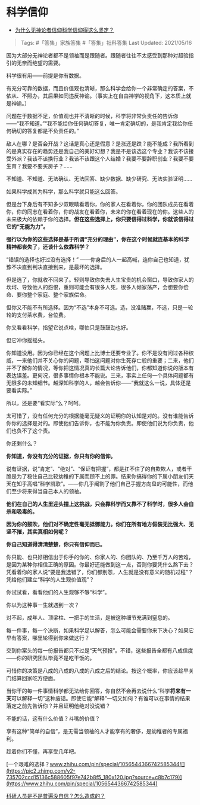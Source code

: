 # 科学信仰

- [为什么无神论者信仰科学信仰得这么坚定？](https://www.zhihu.com/question/33982256/answer/545101282) 
 
>Tags: #「答集」家族答集 #「答集」社科答集 
>Last Updated: 2021/05/16

因为大部分无神论者都不是领袖而是跟随者。跟随者往往不太感受到那种对超验指引的无奈而绝望的需要。

科学很有用——前提是你有数据。

有充分可靠的数据，而且价值观也清晰，那么科学会给你一个非常确定的答案，不依从、不照办，其后果如同违反神谕。（事实上在自由神学的视角下，这本质上就是神谕。）

问题在于数据不足，价值观也并不清晰的时候，科学将非常负责任的告诉你——“我不知道。”“我不能给你任何确切答复，唯一肯定确切的，是我肯定我给你任何确切的答复都是不负责任的。”

敌人在哪？是否会开战？这话是真心还是假意？是涨还是跌？能不能成？我所看到的是真实存在的趋势还是我自己的美好幻想？我是不是该选这个专业？我该不该接受外派？我该不该换行业？我该不该跟这个人结婚？我要不要辞职创业？我要不要生育？我要不要买房子？……

不知道、不知道、无法确认、无法回答、缺少数据、缺少研究、无法实验证明……

如果科学成其为科学，那么科学就只能这么回答。

但是台下身后有不知多少双眼睛看着你，你的家人在看着你，你的团队成员在看着你，你的同志在看着你，你的战友在看着你，未来的你在看着现在的你。这些人的未来极大的依赖于你的选择。**但在这些选择上，你只要信得过科学，你就该信得过它的“无能为力”。**

**强行以为你的这些选择是基于所谓“充分的理由”，你在这个时候就连基本的科学精神都丧失了，还谈什么依靠科学？**

“错误的选择也好过没有选择！” ——你身后的人一起高喊，连你自己也知道，犹豫不决直到判决直接到来，是最坏的选择。

但是选了，你就收不回来了。轻则导致你失去人生宝贵的机会窗口，导致你家人的坎坷、导致他人的怨恨，重则可能会有很多人死，很多人倾家荡产，会想要你偿命、要你整个家庭、整个家族偿命。

  

但你又不能不有所选择。因为“不选”本身不可选。选，没准赌赢，不选，只是一轮轮的支付茶水费，台位费。

你又看看科学，指望它说点啥，哪怕只是鼓鼓劲也好。

但它冲你摇摇头。

你知道没用。因为你已经在这个问题上比博士还要专业了。你不是没有问过各种权威，一来他们并不关心你的问题，哪怕这问题对你生死存亡般的重要；二来，他们并不了解你的情况，等你把这情况真的长篇大论告诉他们，你都知道你说的版本有表达误差。更何况，很多事情你根本不能说。三来，事实上任何一个具体问题都有无限多的未知细节。越深知科学的人，越会告诉你——“我就这么一说，具体还是要看实际。”

所以，还是要“看实际”么？呵呵。

太可惜了，没有任何充分的根据能毫无疑义的证明你的认知是对的。没有谁能告诉你你的选择是对的。即使他们告诉你，也不能为你负责。即使他们说为你负责，他们也负不了这个责。

你还剩什么？

**你知道，你没有充分的证据，你只有你的信仰。**

说有证据，说“肯定”、“绝对”、“保证有把握”，都是扛不住了的自欺欺人，或者干脆是为了稳住自己比较幼稚的下属而顾不上的罪。结果你搞得你的下属小朋友们天天在知乎高唱“科学凯歌”。——你几乎阉割了他们自己手握方向盘的可能性，而他们至少将来得当自己本人的领袖。

**他们在自己的人生里迎头撞上这挑战，只会靠科学而又靠不了科学时，很多人会自杀和吸毒的。**

**因为你的鼓吹，他们对不确定性毫无抵御能力。你们在所有地方假装无比强大、无坚不摧，其实真相如何呢？**

  

**你自己知道得清清楚楚，你只有信仰而已。**

你只能、也只好相信出于你手的你的、你家人的、你团队的、乃至千万人的苦难，是因为某种你相信正确的原因。你最好还能做到这一点，否则你要凭什么熬下去？凭看着你的家人说“要是我选错了，你们都别怨，人生就是没有意义的随机过程”？凭给他们建立“科学的人生观价值观”？

你试试看，看看他们的人生观够不够“科学”。

  

你以为这种事一生就遇到一次？

对不起，成年人、顶梁柱、一把手的生活，是被这种细节充满到窒息的。

每一件事，每一个决断，如果科学足以解答，怎么可能会需要你来下决心？如果它早有答案，哪里轮得到你来做这行？

交到你案头的每一份报告都只不过是“天气预报”。不错，这些报告全都有八成信度——你的研究团队毕竟不是吃干饭的。

可惜你的决策是八成的八成的八成的八成之后的结论。按这个概率，你应该趁早关门结算回家吃方便面。

  

当你干的每一件事情科学都无法给你回答，你自然不会再去说什么“科学**将来有一天**可以解释一切”这种废话。即使它能“解释”一切又如何？有谁可以在事情的结果落定之前先告诉你？并且证明他绝对没说错？

不能的话，这有什么价值？斗嘴的价值？

享有这种“简单的自信”，是无需当领袖的人才能享有的奢侈，是幼稚者的专属福利。

  

趁着你们不懂，再享受几年吧。

[一个艰难的选择？​www.zhihu.com/pin/special/1056544366742585344![](https://pic2.zhimg.com/v2-735702ccd15136c588605f97e742b8f5_180x120.jpg?source=c8b7c179)](https://www.zhihu.com/pin/special/1056544366742585344)

  

[科研人员是不是普遍没自信？怎么造成的？](https://www.zhihu.com/question/322169569/answer/667448605)